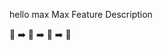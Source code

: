 <!-- https://en.wikipedia.org/wiki/Apache_Subversion -->
hello max
Max Feature Description

🥚 ➡️ 🐣 ➡️ 🐓 ➡️ 🍗
